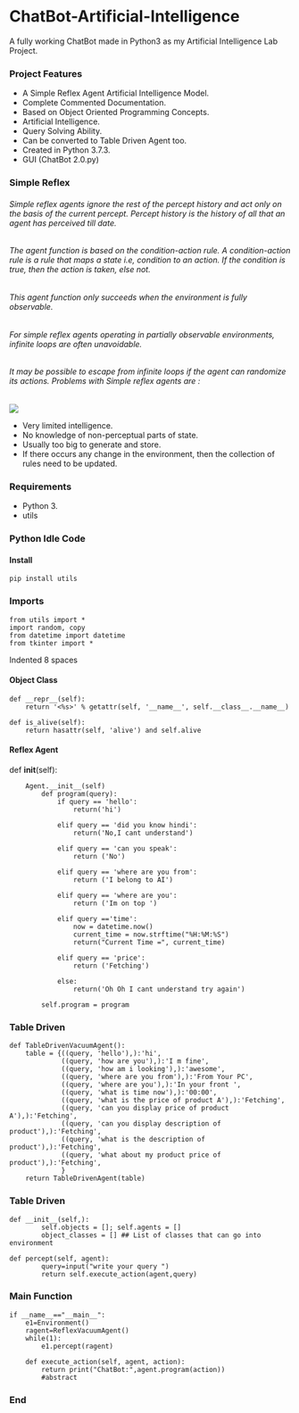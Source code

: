 # ChatBot-Artificial-Intelligence
A fully working ChatBot made in Python3 as my Artificial Intelligence Lab Project.
### Project Features 

- A Simple Reflex Agent Artificial Intelligence Model.
- Complete Commented Documentation.
- Based on Object Oriented Programming Concepts.
- Artificial Intelligence.
- Query Solving Ability.
- Can be converted to Table Driven Agent too.
- Created in Python 3.7.3.
- GUI (ChatBot 2.0.py)



### Simple Reflex

###### Simple reflex agents ignore the rest of the percept history and act only on the basis of the current percept. Percept history is the history of all that an agent has perceived till date. 
###### The agent function is based on the condition-action rule. A condition-action rule is a rule that maps a state i.e, condition to an action. If the condition is true, then the action is taken, else not.
###### This agent function only succeeds when the environment is fully observable. 
###### For simple reflex agents operating in partially observable environments, infinite loops are often unavoidable. 
###### It may be possible to escape from infinite loops if the agent can randomize its actions. Problems with Simple reflex agents are :

![](https://www.geeksforgeeks.org/wp-content/uploads/ai3-1.png)
- Very limited intelligence.
- No knowledge of non-perceptual parts of state.
- Usually too big to generate and store.
- If there occurs any change in the environment, then the collection of rules need to be updated.
                
### Requirements 

- Python 3.
- utils

### Python Idle Code


#### Install 
`pip install utils`
 
 
 ### Imports
``` 
from utils import *
import random, copy
from datetime import datetime
from tkinter import *

```
Indented 8 spaces
#### Object Class
    def __repr__(self):
		return '<%s>' % getattr(self, '__name__', self.__class__.__name__)

	def is_alive(self):
		return hasattr(self, 'alive') and self.alive

#### Reflex Agent
def __init__(self):

        Agent.__init__(self)
        	def program(query):
            	if query == 'hello':
                	return('hi')
					
				elif query == 'did you know hindi':
					return('No,I cant understand')
					
				elif query == 'can you speak':
					return ('No')
					
				elif query == 'where are you from':
					return ('I belong to AI')
					
				elif query == 'where are you':
					return ('Im on top ')
					
				elif query =='time':
					now = datetime.now()
					current_time = now.strftime("%H:%M:%S")
					return("Current Time =", current_time)
					
				elif query == 'price':
					return ('Fetching')
					
				else:
					return('Oh Oh I cant understand try again')
					
			self.program = program


### Table Driven 
	def TableDrivenVacuumAgent():
		table = {((query, 'hello'),):'hi',
				 ((query, 'how are you'),):'I m fine',
				 ((query, 'how am i looking'),):'awesome',
				 ((query, 'where are you from'),):'From Your PC',
				 ((query, 'where are you'),):'In your front ',
				 ((query, 'what is time now'),):'00:00',
				 ((query, 'what is the price of product A'),):'Fetching',
				 ((query, 'can you display price of product A'),):'Fetching',
				 ((query, 'can you display description of product'),):'Fetching',
				 ((query, 'what is the description of product'),):'Fetching',
				 ((query, 'what about my product price of product'),):'Fetching',
				 }
		return TableDrivenAgent(table)
### Table Driven 
	def __init__(self,):
			self.objects = []; self.agents = []
			object_classes = [] ## List of classes that can go into environment

	def percept(self, agent):
			query=input("write your query ")
			return self.execute_action(agent,query)

### Main Function
	if __name__=="__main__":
    	e1=Environment()
    	ragent=ReflexVacuumAgent()
     	while(1):
        	e1.percept(ragent)
    
		def execute_action(self, agent, action):
			return print("ChatBot:",agent.program(action))
			#abstract



### End
